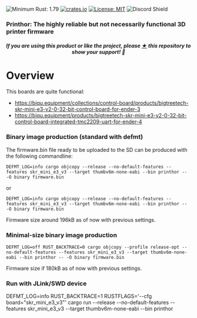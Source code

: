 ![Minimum Rust: 1.79](https://img.shields.io/badge/Minimum%20Rust%20Version-1.79-green.svg)
[![crates.io](https://img.shields.io/crates/v/prinThor.svg)](https://crates.io/crates/prinThor)
[![License: MIT](https://img.shields.io/badge/License-MIT-yellow.svg)](https://opensource.org/licenses/MIT)
![Discord Shield](https://discordapp.com/api/guilds/1169965662618259456/widget.png?style=shield)

<h3>Printhor: The highly reliable but not necessarily functional 3D printer firmware</h3>

<h5><p align="center"><i>If you are using this product or like the project, please <a href="https://github.com/cbruiz/printhor/stargazers">★</a> this repository to show your support! 🤩</i></p></h5>

# Overview

This boards are quite functional:
* https://biqu.equipment/collections/control-board/products/bigtreetech-skr-mini-e3-v2-0-32-bit-control-board-for-ender-3
* https://biqu.equipment/products/bigtreetech-skr-mini-e3-v2-0-32-bit-control-board-integrated-tmc2209-uart-for-ender-4

### Binary image production (standard with defmt)

The firmware.bin file ready to be uploaded to the SD can be produced with the following commandline:

```
DEFMT_LOG=info cargo objcopy --release --no-default-features --features skr_mini_e3_v3 --target thumbv6m-none-eabi --bin printhor -- -O binary firmware.bin
```
or

```shell
DEFMT_LOG=info cargo objcopy --release --no-default-features --features skr_mini_e3_v3 --target thumbv6m-none-eabi --bin printhor -- -O binary firmware.bin
```

Firmware size around 196kB as of now with previous settings.

### Minimal-size binary image production

```shell
DEFMT_LOG=off RUST_BACKTRACE=0 cargo objcopy --profile release-opt --no-default-features --features skr_mini_e3_v3 --target thumbv6m-none-eabi --bin printhor -- -O binary firmware.bin
```

Firmware size if 180kB as of now with previous settings.

### Run with JLink/SWD device

DEFMT_LOG=info RUST_BACKTRACE=1 RUSTFLAGS='--cfg board="skr_mini_e3_v3"' cargo run --release --no-default-features --features skr_mini_e3_v3 --target thumbv6m-none-eabi --bin printhor



